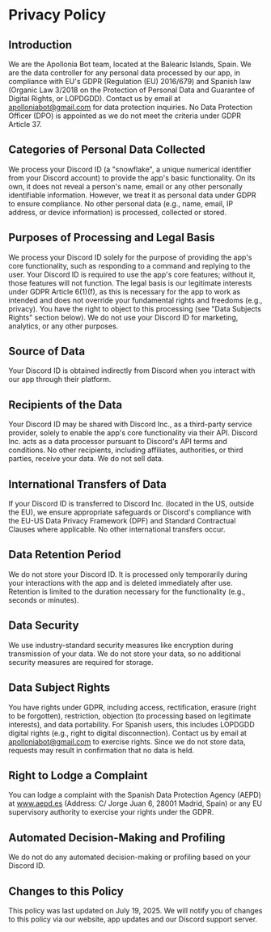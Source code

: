 # Privacy Policy

## Introduction

We are the Apollonia Bot team, located at the Balearic Islands, Spain. We are the data controller for any personal data processed by our app, in compliance with EU's GDPR (Regulation (EU) 2016/679) and Spanish law (Organic Law 3/2018 on the Protection of Personal Data and Guarantee of Digital Rights, or LOPDGDD). Contact us by email at <apolloniabot@gmail.com> for data protection inquiries. No Data Protection Officer (DPO) is appointed as we do not meet the criteria under GDPR Article 37.

## Categories of Personal Data Collected

We process your Discord ID (a "snowflake", a unique numerical identifier from your Discord account) to provide the app's basic functionality. On its own, it does not reveal a person's name, email or any other personally identifiable information. However, we treat it as personal data under GDPR to ensure compliance. No other personal data (e.g., name, email, IP address, or device information) is processed, collected or stored.

## Purposes of Processing and Legal Basis

We process your Discord ID solely for the purpose of providing the app's core functionality, such as responding to a command and replying to the user. Your Discord ID is required to use the app's core features; without it, those features will not function. The legal basis is our legitimate interests under GDPR Article 6(1)(f), as this is necessary for the app to work as intended and does not override your fundamental rights and freedoms (e.g., privacy). You have the right to object to this processing (see "Data Subjects Rights" section below). We do not use your Discord ID for marketing, analytics, or any other purposes.

## Source of Data

Your Discord ID is obtained indirectly from Discord when you interact with our app through their platform.

## Recipients of the Data

Your Discord ID may be shared with Discord Inc., as a third-party service provider, solely to enable the app's core functionality via their API. Discord Inc. acts as a data processor pursuant to Discord's API terms and conditions. No other recipients, including affiliates, authorities, or third parties, receive your data. We do not sell data.

## International Transfers of Data

If your Discord ID is transferred to Discord Inc. (located in the US, outside the EU), we ensure appropriate safeguards or Discord's compliance with the EU-US Data Privacy Framework (DPF) and Standard Contractual Clauses where applicable. No other international transfers occur.

## Data Retention Period

We do not store your Discord ID. It is processed only temporarily during your interactions with the app and is deleted immediately after use. Retention is limited to the duration necessary for the functionality (e.g., seconds or minutes).

## Data Security

We use industry-standard security measures like encryption during transmission of your data. We do not store your data, so no additional security measures are required for storage.

## Data Subject Rights

You have rights under GDPR, including access, rectification, erasure (right to be forgotten), restriction, objection (to processing based on legitimate interests), and data portability. For Spanish users, this includes LOPDGDD digital rights (e.g., right to digital disconnection). Contact us by email at <apolloniabot@gmail.com> to exercise rights. Since we do not store data, requests may result in confirmation that no data is held.

## Right to Lodge a Complaint

You can lodge a complaint with the Spanish Data Protection Agency (AEPD) at www.aepd.es (Address: C/ Jorge Juan 6, 28001 Madrid, Spain) or any EU supervisory authority to exercise your rights under the GDPR.

## Automated Decision-Making and Profiling

We do not do any automated decision-making or profiling based on your Discord ID.

## Changes to this Policy

This policy was last updated on July 19, 2025. We will notify you of changes to this policy via our website, app updates and our Discord support server.
